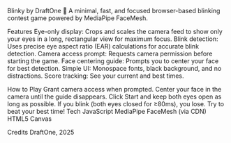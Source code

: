 Blinky by DraftOne 👀
A minimal, fast, and focused browser-based blinking contest game powered by MediaPipe FaceMesh.

Features
Eye-only display: Crops and scales the camera feed to show only your eyes in a long, rectangular view for maximum focus.
Blink detection: Uses precise eye aspect ratio (EAR) calculations for accurate blink detection.
Camera access prompt: Requests camera permission before starting the game.
Face centering guide: Prompts you to center your face for best detection.
Simple UI: Monospace fonts, black background, and no distractions.
Score tracking: See your current and best times.


How to Play
Grant camera access when prompted.
Center your face in the camera until the guide disappears.
Click Start and keep both eyes open as long as possible.
If you blink (both eyes closed for ≥80ms), you lose.
Try to beat your best time!
Tech
JavaScript
MediaPipe FaceMesh (via CDN)
HTML5 Canvas


Credits
DraftOne, 2025
